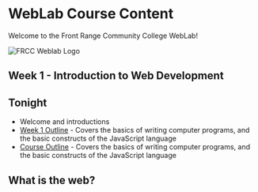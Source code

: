 # WebLab Course Content

Welcome to the Front Range Community College WebLab!

![FRCC Weblab Logo](/img/frcc_weblab_logo.jpg)

## Week 1 - Introduction to Web Development

## Tonight

* Welcome and introductions
* [Week 1 Outline](?md=/course-content/module1/index.md) -
  Covers the basics of writing computer programs, and the basic constructs of
  the JavaScript language
* [Course Outline](?md=/course-content/module1/index.md) -
  Covers the basics of writing computer programs, and the basic constructs of
  the JavaScript language
  
## What is the web?
